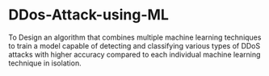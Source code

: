 # DDos-Attack-using-ML


To Design an algorithm that combines multiple machine learning techniques to train a model capable of detecting and classifying various types of DDoS attacks with higher accuracy compared to each individual machine learning technique in isolation.

